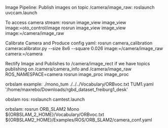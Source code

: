 Image Pipeline:
Publish images on topic /camera/image_raw:
roslaunch uvccam.launch

To access camera stream: rosrun image_view image_view image:=oto_control/image
			rosrun image_view image_view image:=/camera/image_raw

Calibrate Camera and Produce config yaml:
rosrun camera_calibration cameracalibrator.py --size 8x6 --square 0.026 image:=/camera/image_raw camera:=/camera

Rectify Image and Publishes to /camera/image_rect if we have topics publishing on /camera/camera_info and /camera/image_raw
ROS_NAMESPACE=camera rosrun image_proc image_proc

orbslam example:
./mono_tum ./../../Vocabulary/ORBvoc.txt TUM1.yaml '/home/maxrebo/Downloads/rgbd_dataset_freiburg1_desk' 

obslam ros:
roslaunch camtest.launch 

orbslam:
rosrun ORB_SLAM2 Mono ${ORBSLAM_2_HOME}/Vocabulary/ORBvoc.txt ${ORBSLAM2_HOME}/Examples/ROS/ORB_SLAM2/camera_conf.yaml

